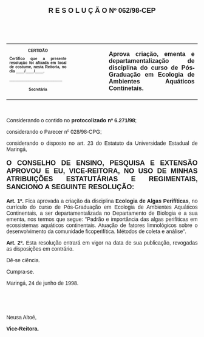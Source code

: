 <BODY>

<B><FONT FACE="Arial" SIZE=4><P ALIGN="CENTER">R E S O L U &Ccedil; &Atilde; O  Nº  062/98-CEP</P>
</B></FONT><FONT FACE="Arial"><P ALIGN="JUSTIFY"></P>
<P ALIGN="JUSTIFY">&nbsp;</P>
<P>&nbsp;</P></FONT>
<TABLE CELLSPACING=0 BORDER=0 CELLPADDING=7 WIDTH=596>
<TR><TD WIDTH="33%" VALIGN="TOP">
<B><FONT FACE="Arial" SIZE=1><P ALIGN="CENTER">CERTID&Atilde;O</P>
<P ALIGN="JUSTIFY">   Certifico que a presente resolu&ccedil;&atilde;o foi afixada em local de costume, nesta Reitoria, no dia ____/____/____.</P>
<P ALIGN="JUSTIFY"></P>
<P ALIGN="JUSTIFY">_________________________</P>
<P ALIGN="CENTER">Secret&aacute;ria</B></FONT></TD>
<TD WIDTH="19%" VALIGN="TOP">&nbsp;</TD>
<TD WIDTH="48%" VALIGN="TOP">
<B><FONT FACE="Arial"><P ALIGN="JUSTIFY">Aprova cria&ccedil;&atilde;o, ementa e departamentaliza&ccedil;&atilde;o de disciplina do curso de P&oacute;s-Gradua&ccedil;&atilde;o em Ecologia de Ambientes Aqu&aacute;ticos Continetais.</B></FONT></TD>
</TR>
</TABLE>

<FONT FACE="Arial"><P ALIGN="JUSTIFY"></P>
<P ALIGN="JUSTIFY">&nbsp;</P>
<P ALIGN="JUSTIFY">&#9;Considerando o contido no <B>protocolizado nº 6.271/98</B>;</P>
<P ALIGN="JUSTIFY">&#9;considerando o Parecer nº 028/98-CPG;</P>
<P ALIGN="JUSTIFY">&#9;considerando o disposto no art. 23 do Estatuto da Universidade Estadual de Maring&aacute;,</P>
<P ALIGN="JUSTIFY"></P>
</FONT><B><FONT FACE="Arial" SIZE=4><P ALIGN="JUSTIFY">O CONSELHO DE ENSINO, PESQUISA E EXTENS&Atilde;O APROVOU E EU, VICE-REITORA, NO USO DE MINHAS ATRIBUI&Ccedil;&Otilde;ES ESTATUT&Aacute;RIAS E REGIMENTAIS, SANCIONO A SEGUINTE RESOLU&Ccedil;&Atilde;O:</P>
</B></FONT><FONT FACE="Arial"><P ALIGN="JUSTIFY"></P>
<P ALIGN="JUSTIFY">&#9;<B>Art. 1º.</B> Fica aprovada a cria&ccedil;&atilde;o da disciplina <B>Ecologia de Algas Perif&iacute;ticas</B>, no curr&iacute;culo do curso de P&oacute;s-Gradua&ccedil;&atilde;o em Ecologia de Ambientes Aqu&aacute;ticos Continentais,  a ser departamentalizada no Departamento de Biologia e a sua ementa, nos termos que segue: &quot;Padr&atilde;o e import&acirc;ncia das algas perif&iacute;ticas em ecossistemas aqu&aacute;ticos continentais. Atua&ccedil;&atilde;o de fatores limnol&oacute;gicos sobre o desenvolvimento da comunidade ficoperif&iacute;tica. M&eacute;todos de coleta e an&aacute;lise&quot;.</P>
<P ALIGN="JUSTIFY">&#9;<B>Art. 2º.</B> Esta resolu&ccedil;&atilde;o entrar&aacute; em vigor na data de sua publica&ccedil;&atilde;o, revogadas as disposi&ccedil;&otilde;es em contr&aacute;rio.</P>
<P ALIGN="JUSTIFY">&#9;D&ecirc;-se ci&ecirc;ncia.</P>
<P ALIGN="JUSTIFY">&#9;Cumpra-se.</P>
<P ALIGN="JUSTIFY"></P>
<P>Maring&aacute;, 24 de junho de 1998.</P>
<P ALIGN="JUSTIFY"></P>
<P ALIGN="JUSTIFY">&nbsp;</P>
<P ALIGN="JUSTIFY">&nbsp;</P>
<P ALIGN="JUSTIFY">Neusa Alto&eacute;,</P>
<B><P ALIGN="JUSTIFY">Vice-Reitora.</P></B></FONT></BODY>
